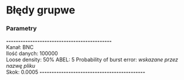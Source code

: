 # Błędy grupwe #
### Parametry ###
**--------------------------------------------**<br>
Kanał: BNC <br>
Ilość danych: 100000 <br>
Loose density: 50%
ABEL: 5
Probability of burst error: *wskazane przez nazwę pliku* <br>
Skok: 0.0005
**--------------------------------------------**<br>
